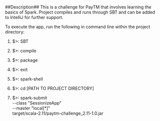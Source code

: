 ##Description##
This is a challenge for PayTM that involves learning the basics of Spark. Project compiles and runs through SBT and can be added to IntelliJ for further support.


To execute the app, run the following in command line within the project directory:
1. $>: SBT

2. $>: compile

3. $>: package

4. $>: exit

5. $>: spark-shell

7. $>: cd [PATH TO PROJECT DIRECTORY]

8. $>: spark-submit \
   --class "SessionizeApp" \
   --master "local[*]" \
   target/scala-2.11/paytm-challenge_2.11-1.0.jar

